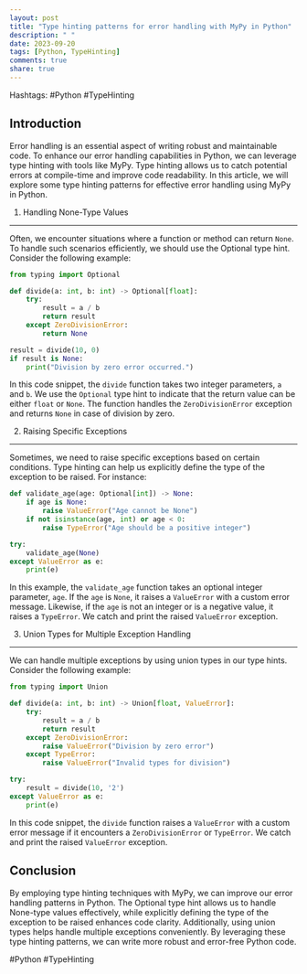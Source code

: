 ```yaml
---
layout: post
title: "Type hinting patterns for error handling with MyPy in Python"
description: " "
date: 2023-09-20
tags: [Python, TypeHinting]
comments: true
share: true
---
```


Hashtags: #Python #TypeHinting

Introduction
--------------
Error handling is an essential aspect of writing robust and maintainable code. To enhance our error handling capabilities in Python, we can leverage type hinting with tools like MyPy. Type hinting allows us to catch potential errors at compile-time and improve code readability. In this article, we will explore some type hinting patterns for effective error handling using MyPy in Python.

1. Handling None-Type Values
------------------------
Often, we encounter situations where a function or method can return `None`. To handle such scenarios efficiently, we should use the Optional type hint. Consider the following example:

```python
from typing import Optional

def divide(a: int, b: int) -> Optional[float]:
    try:
        result = a / b
        return result
    except ZeroDivisionError:
        return None

result = divide(10, 0)
if result is None:
    print("Division by zero error occurred.")   
```

In this code snippet, the `divide` function takes two integer parameters, `a` and `b`. We use the `Optional` type hint to indicate that the return value can be either `float` or `None`. The function handles the `ZeroDivisionError` exception and returns `None` in case of division by zero.

2. Raising Specific Exceptions
------------------------
Sometimes, we need to raise specific exceptions based on certain conditions. Type hinting can help us explicitly define the type of the exception to be raised. For instance:

```python
def validate_age(age: Optional[int]) -> None:
    if age is None:
        raise ValueError("Age cannot be None")
    if not isinstance(age, int) or age < 0:
        raise TypeError("Age should be a positive integer")

try:
    validate_age(None)
except ValueError as e:
    print(e)
```

In this example, the `validate_age` function takes an optional integer parameter, `age`. If the `age` is `None`, it raises a `ValueError` with a custom error message. Likewise, if the `age` is not an integer or is a negative value, it raises a `TypeError`. We catch and print the raised `ValueError` exception.

3. Union Types for Multiple Exception Handling
------------------------
We can handle multiple exceptions by using union types in our type hints. Consider the following example:

```python
from typing import Union

def divide(a: int, b: int) -> Union[float, ValueError]:
    try:
        result = a / b
        return result
    except ZeroDivisionError:
        raise ValueError("Division by zero error")
    except TypeError:
        raise ValueError("Invalid types for division")

try:
    result = divide(10, '2')
except ValueError as e:
    print(e)
```

In this code snippet, the `divide` function raises a `ValueError` with a custom error message if it encounters a `ZeroDivisionError` or `TypeError`. We catch and print the raised `ValueError` exception.

Conclusion
--------------
By employing type hinting techniques with MyPy, we can improve our error handling patterns in Python. The Optional type hint allows us to handle None-type values effectively, while explicitly defining the type of the exception to be raised enhances code clarity. Additionally, using union types helps handle multiple exceptions conveniently. By leveraging these type hinting patterns, we can write more robust and error-free Python code.

#Python #TypeHinting